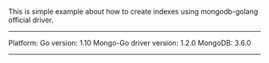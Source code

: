 This is simple example about how to create indexes using mongodb-golang official driver.

---

Platform:
Go version: 1.10
Mongo-Go driver version: 1.2.0
MongoDB: 3.6.0



---
